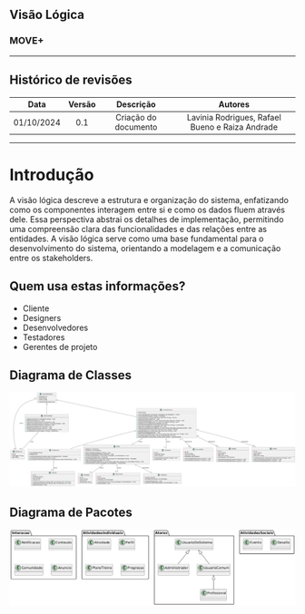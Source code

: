 <h2>Visão Lógica</h2>

<h3>MOVE+</h3>

---

## Histórico de revisões

|    Data    | Versão |      Descrição       |                     Autores                     |
| :--------: | :----: | :------------------: | :---------------------------------------------: |
| 01/10/2024 |  0.1   | Criação do documento | Lavinia Rodrigues, Rafael Bueno e Raiza Andrade |

---

# Introdução

A visão lógica descreve a estrutura e organização do sistema, enfatizando como os componentes interagem entre si e como os dados fluem através dele. Essa perspectiva abstrai os detalhes de implementação, permitindo uma compreensão clara das funcionalidades e das relações entre as entidades. A visão lógica serve como uma base fundamental para o desenvolvimento do sistema, orientando a modelagem e a comunicação entre os stakeholders.

## Quem usa estas informações?

- Cliente
- Designers
- Desenvolvedores
- Testadores
- Gerentes de projeto

## Diagrama de Classes

![Classes](diagrama-de-classes/classes.svg)

## Diagrama de Pacotes

![Pacotes](diagrama-de-pacotes/pacotes.png)
